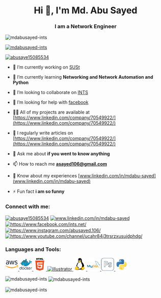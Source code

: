 <h1 align="center">Hi 👋, I'm Md. Abu Sayed</h1>
<h3 align="center">I am a Network Engineer</h3>

<p align="left"> <img src="https://komarev.com/ghpvc/?username=mdabusayed-ints&label=Profile%20views&color=0e75b6&style=flat" alt="mdabusayed-ints" /> </p>

<p align="left"> <a href="https://github.com/ryo-ma/github-profile-trophy"><img src="https://github-profile-trophy.vercel.app/?username=mdabusayed-ints" alt="mdabusayed-ints" /></a> </p>

<p align="left"> <a href="https://twitter.com/abusaye15085534" target="blank"><img src="https://img.shields.io/twitter/follow/abusaye15085534?logo=twitter&style=for-the-badge" alt="abusaye15085534" /></a> </p>

- 🔭 I’m currently working on [SUSt](https://www.sust.edu/)

- 🌱 I’m currently learning **Networking and Network Automation and Python**

- 👯 I’m looking to collaborate on [INTS](https://www.facebook.com/pg/ints.net/)

- 🤝 I’m looking for help with [facebook](https://www.facebook.com/pg)

- 👨‍💻 All of my projects are available at [https://www.linkedin.com/company/70549922/](https://www.linkedin.com/company/70549922/)

- 📝 I regularly write articles on [https://www.linkedin.com/company/70549922/](https://www.linkedin.com/company/70549922/)

- 💬 Ask me about **if you went to know anything**

- 📫 How to reach me **asayed106@gmail.com**

- 📄 Know about my experiences [www.linkedin.com/in/mdabu-sayed](www.linkedin.com/in/mdabu-sayed)

- ⚡ Fun fact **i am so funny**

<h3 align="left">Connect with me:</h3>
<p align="left">
<a href="https://twitter.com/abusaye15085534" target="blank"><img align="center" src="https://cdn.jsdelivr.net/npm/simple-icons@3.0.1/icons/twitter.svg" alt="abusaye15085534" height="30" width="40" /></a>
<a href="https://linkedin.com/in/www.linkedin.com/in/mdabu-sayed" target="blank"><img align="center" src="https://cdn.jsdelivr.net/npm/simple-icons@3.0.1/icons/linkedin.svg" alt="www.linkedin.com/in/mdabu-sayed" height="30" width="40" /></a>
<a href="https://fb.com/https://www.facebook.com/ints.net/" target="blank"><img align="center" src="https://cdn.jsdelivr.net/npm/simple-icons@3.0.1/icons/facebook.svg" alt="https://www.facebook.com/ints.net/" height="30" width="40" /></a>
<a href="https://instagram.com/https://www.instagram.com/abusayed.106/" target="blank"><img align="center" src="https://cdn.jsdelivr.net/npm/simple-icons@3.0.1/icons/instagram.svg" alt="https://www.instagram.com/abusayed.106/" height="30" width="40" /></a>
<a href="https://www.youtube.com/c/https://www.youtube.com/channel/ucahr84j3trsrzxusujdphdg/" target="blank"><img align="center" src="https://cdn.jsdelivr.net/npm/simple-icons@3.0.1/icons/youtube.svg" alt="https://www.youtube.com/channel/ucahr84j3trsrzxusujdphdg/" height="30" width="40" /></a>
</p>

<h3 align="left">Languages and Tools:</h3>
<p align="left"> <a href="https://aws.amazon.com" target="_blank"> <img src="https://raw.githubusercontent.com/devicons/devicon/master/icons/amazonwebservices/amazonwebservices-original-wordmark.svg" alt="aws" width="40" height="40"/> </a> <a href="https://www.docker.com/" target="_blank"> <img src="https://raw.githubusercontent.com/devicons/devicon/master/icons/docker/docker-original-wordmark.svg" alt="docker" width="40" height="40"/> </a> <a href="https://www.w3.org/html/" target="_blank"> <img src="https://raw.githubusercontent.com/devicons/devicon/master/icons/html5/html5-original-wordmark.svg" alt="html5" width="40" height="40"/> </a> <a href="https://www.adobe.com/in/products/illustrator.html" target="_blank"> <img src="https://www.vectorlogo.zone/logos/adobe_illustrator/adobe_illustrator-icon.svg" alt="illustrator" width="40" height="40"/> </a> <a href="https://www.linux.org/" target="_blank"> <img src="https://raw.githubusercontent.com/devicons/devicon/master/icons/linux/linux-original.svg" alt="linux" width="40" height="40"/> </a> <a href="https://www.mysql.com/" target="_blank"> <img src="https://raw.githubusercontent.com/devicons/devicon/master/icons/mysql/mysql-original-wordmark.svg" alt="mysql" width="40" height="40"/> </a> <a href="https://www.photoshop.com/en" target="_blank"> <img src="https://raw.githubusercontent.com/devicons/devicon/master/icons/photoshop/photoshop-line.svg" alt="photoshop" width="40" height="40"/> </a> <a href="https://www.python.org" target="_blank"> <img src="https://raw.githubusercontent.com/devicons/devicon/master/icons/python/python-original.svg" alt="python" width="40" height="40"/> </a> </p>

<p><img align="left" src="https://github-readme-stats.vercel.app/api/top-langs?username=mdabusayed-ints&show_icons=true&locale=en&layout=compact" alt="mdabusayed-ints" /></p>

<p>&nbsp;<img align="center" src="https://github-readme-stats.vercel.app/api?username=mdabusayed-ints&show_icons=true&locale=en" alt="mdabusayed-ints" /></p>

<p><img align="center" src="https://github-readme-streak-stats.herokuapp.com/?user=mdabusayed-ints&" alt="mdabusayed-ints" /></p>
